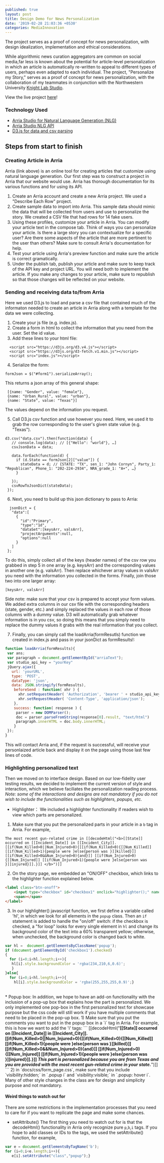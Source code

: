 ```yaml
---
published: true
layout: post
title: Design Demo for News Personalization
date: '2019-02-28 21:03:36 +0530'
categories: MediaInnovation
---
```


The project serves as a proof of concept for news personalization, with design idealization, implementation and ethical considerations.

While algorithmic news curation aggregators are common on social media,far less is known about the potential for article-level personalization in which an article is automatically re-written to appeal to different types of users, perhaps even adapted to each individual. The project, "Personalize my Story," serves as a proof of concept for news personalization, with the collaboration of my teammates in conjunction with the Northwestern University [Knight Lab Studio](https://knightlab.northwestern.edu/).

View the live project [here](https://nuknightlab.github.io/studio-personal-story/)!



### Technology Used
- [Arria Studio for Natural Language Generation (NLG)](https://www.arria.com/studio/studio-overview/)
- [Arria Studio NLG API](https://docs.studio.arria.com/key-concepts/using-the-api/)
- [D3.js for data and csv parsing](https://d3-wiki.readthedocs.io/zh_CN/master/CSV/)



## Steps from start to finish
### Creating Article in Arria

Arria (link above) is an online tool for creating articles that customize using natural language generation. Our first step was to construct a project in Arria that our website would use. Arria has thorough documentation for its various functions and for using its API.

1) Create an Arria account and create a new Arria project. We used a "Describe Each Row" project.
2) Create sample data to import into Arria. This sample data should mimic the data that will be collected from users and use to personalize the story.  We created a CSV file that had rows for 14 fake users.
3) Using these profiles, customize your article in Arria. You can modify your article text in the compose tab. Think of ways you can personalize your article. Is there a large story you can contextualize for a specific user? Are there some aspects of the article that are more pertinent to the user than others? Make sure to consult Arria's documentation for help.
4) Test your article using Arria's preview function and make sure the article is correct gramatically.
5) Under the publish tab, publish your article and make sure to keep track of the API key and project URL. You will need both to implement the article. If you make any changes to your article, make sure to republish so that those changes will be reflected on your website.


### Sending and receiving data to/from Arria
Here we used D3.js to load and parse a csv file that contained much of the informaton needed to create an article in Arria along with a template for the data we were collecting.

1) Create your js file (e.g. index.js).
2) Create a form in html to collect the information that you need from the user. Set the id value.
3) Add these lines to your html file:
```
  <script src="https://d3js.org/d3.v4.js"></script>
  <script src="https://d3js.org/d3-fetch.v1.min.js"></script>
  <script src="index.js"></script>
``` 
4) Serialize the form:
 ```
 formJson = $("#form1").serializeArray();
 ```
 This returns a json array of this general shape:
 ```
  [{name: "Gender", value: "female"}, 
  {name: "Urban_Rural", value: "urban"}, 
  {name: "State", value: "Texas"}]
 ```
 The values depend on the information you request.
 
 5) Call D3.js csv function and use however you need. Here, we used it to grab the row corresponding to the user's given state value (e.g. "Texas").
 ```
 d3.csv("data.csv").then(function(data) {
    // console.log(data); // [{"Hello": "world"}, …]
    csvJsonData = data;

    data.forEach(function(d) {
      if (d.State == formJson[2]["value"]) {
        stateData = d; // {STATE: "TX", sen_1: "John Cornyn", Party_1: "Republican", Phone_1: "202-224-2934", NRA_grade_1: "A+", …}
      }

    });
    csvRowToJsonDict(stateData);
  });
 ```

6) Next, you need to build up this json dictionary to pass to Arria:
 ```
   jsonDict = {
    "data":[
      {
        "id":"Primary",
        "type":"1d",
        "dataSet":[keysArr, valsArr],
        "projectArguments":null,
        "options":null
      }
    ]
  };
 ```
 To do this, simply collect all of the keys (header names) of the csv row you grabbed in step 5 in one array (e.g. keysArr) and the corresponding values in another one (e.g. valsArr). Then replace whichever array values in valsArr you need with the information you collected in the forms. Finally, join those two into one larger array:
 ```
 [keysArr, valsArr]
 ```
 
 Side note: make sure that your csv is prepared to accept your form values. We added extra columns in our csv file with the corresponding headers (state, gender, etc.) and simply replaced the values in each row of those columns with a dummy value. D3 will automatically grab whatever information is in you csv, so doing this means that you simply need to replace the dummy values it grabs with the real information that you collect.
 
 7) Finally, you can simply call the loadArria(formResutls) function we created in index.js and pass in your jsonDict as formResults!:
 ```javascript
 function loadArria(formResults){
  var ans;
  var paragraph = document.getElementById("arriaText");
  var studio_api_key = "yourKey"
  jQuery.ajax({
    url: 'yourURL',
    type: 'POST',
    dataType: 'json',
    data: JSON.stringify(formResults),
     beforeSend : function( xhr ) {
       xhr.setRequestHeader( 'Authorization', 'bearer ' + studio_api_key);
       xhr.setRequestHeader( 'Content-Type', 'application/json');
     },
     success: function( response ) {
      parser = new DOMParser();
      doc = parser.parseFromString(response[0].result, "text/html")
      paragraph.innerHTML = doc.body.innerHTML;
     }
  });
}
```

 This will contact Arria and, if the request is successful, will receive your personlaized article back and display it on the page using those last few lines of code.

 
### Highlighting personalized text
Then we moved on to interface design. Based on our low-fidelity user testing results, we decided to implement the current version of style and interaction, which we believe faciliates the personalization reading process. *Note: some of the interactions and designs are not mandatory if you do not wish to include the functionalities such as highlighters, popups, etc.*

* Highlighter： We included a highlighter functionality if readers wish to view which parts are personalized.
1) Make sure that you put the personalized parts in your article in a `b` tag in Arria. For example,
```
The most recent gun-related crime in [[decodeHtml("<b>[[State]] occurred on [[Incident_Date]] in [[Incident_City]]. [[if(Num_Killed>0||Num_Injured>0){[[if(Num_Killed>0){[[Num_Killed]] [[if(Num_Killed>1){people were }else{person was }]]killed}]] [[if(Num_Killed>0&&Num_Injured>0){and}]] [[if(Num_Injured>0){[[Num_Injured]] [[if(Num_Injured>1){people were }else{person was }]]injured}]].}]] </b>")]]
```
2) On the story page, we embedded an "ON/OFF" checkbox, which links to the highlighter function explained below.
```html
<label class="btn-onoff">
    <input type="checkbox" id="checkbox1" onclick="highlighter();" name="name" data-onoff="toggle">
    <span></span>
</label>
```
3) In our highlighter() javascript function, we first define a variable called 'hl', in which we look for all elements in the  `popup` class. Then an `if` statement is added to handle the "on/off" switch: if the checkbox is checked, a "for loop" looks for every single element in `hl` and change its background color of the text into a 60% transparent yellow; otherwise, when unchecked, the background color is changed back to white.
```javascript
var hl =  document.getElementsByClassName('popup');
if (document.getElementById('checkbox1').checked)
{ 
  for (i=0;i<hl.length;i++){
   hl[i].style.backgroundColor = 'rgba(234,210,6,0.6)';
   }
}else{
  for (i=0;i<hl.length;i++){
    hl[i].style.backgroundColor = 'rgba(255,255,255,0.9)';}
```

<br>
* Popup box:
In addition, we hope to have an add-on functionality with the inclusion of a pop-up box that explains how the part is personalized. We only implemented one pop-box in the first personalized text for showcase purpose but the css code will still work if you have multiple comments that need to be placed in the pop-up box.
1) Make sure that you put the comments you want to put in the popup box in a `i` tag in Arria. For example, this is how we want to add the 'i' tags:
```
[[decodeHtml("<b>[[State]] occurred on [[Incident_Date]] in [[Incident_City]]. [[if(Num_Killed>0||Num_Injured>0){[[if(Num_Killed>0){[[Num_Killed]] [[if(Num_Killed>1){people were }else{person was }]]killed}]] [[if(Num_Killed>0&&Num_Injured>0){and}]] [[if(Num_Injured>0){[[Num_Injured]] [[if(Num_Injured>1){people were }else{person was }]]injured}]].}]] <i>This part is personalized because you are from Texas and you are provided with the most recent gun-related crime in your state.</i></b>")]]
```
2) in  `docs/css/form_page.css`, make sure that you include `visibility:hidden;` in  `.popup i` and `visibility:visible;` in `.popup: hover i`. Many of other style changes in the class are for design and simplicity purpose and not mandatory.

#### Weird things to watch out for
There are some restrictions in the implementation processes that you need to care for if you want to replicate the page and make some chances.
* setAttribute()
The first thing you need to watch out for is that the decodeHtml() functionality in Arria only recognize pure `p`,`b`,`i` tags. If you hope to add classes or IDs to the tags, we used the setAttribute() function, for example,
```javascript
var e = document.getElementsByTagName('b');
for (i=0;i<e.length;i++){
   e[i].setAttribute("class","popup");}
```
